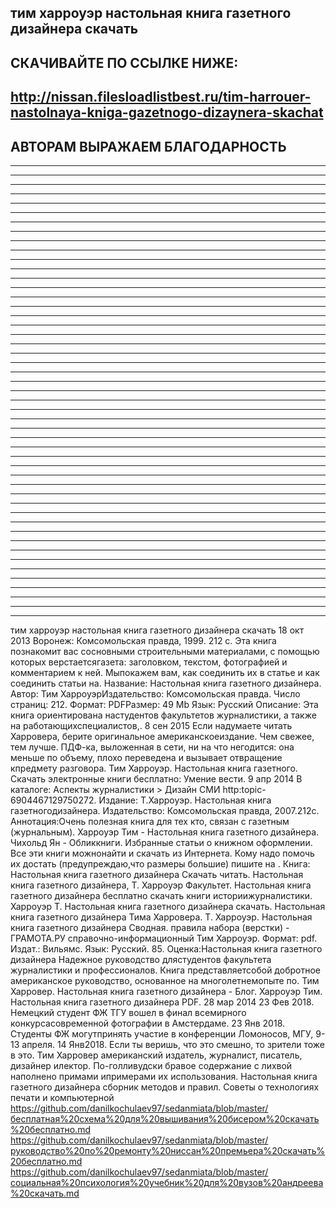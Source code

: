 тим харроуэр настольная книга газетного дизайнера скачать
--------------------------------------------------
СКАЧИВАЙТЕ ПО ССЫЛКЕ НИЖЕ:
--------------------------------------------------
http://nissan.filesloadlistbest.ru/tim-harrouer-nastolnaya-kniga-gazetnogo-dizaynera-skachat
--------------------------------------------------
АВТОРАМ ВЫРАЖАЕМ БЛАГОДАРНОСТЬ
--------------------------------------------------
--------------------------------------------------
--------------------------------------------------
--------------------------------------------------
--------------------------------------------------
--------------------------------------------------
--------------------------------------------------
--------------------------------------------------
--------------------------------------------------
--------------------------------------------------
--------------------------------------------------
--------------------------------------------------
--------------------------------------------------
--------------------------------------------------
--------------------------------------------------
--------------------------------------------------
--------------------------------------------------
--------------------------------------------------
--------------------------------------------------
--------------------------------------------------
--------------------------------------------------
--------------------------------------------------
--------------------------------------------------
--------------------------------------------------
--------------------------------------------------
--------------------------------------------------
--------------------------------------------------
--------------------------------------------------
--------------------------------------------------
--------------------------------------------------
--------------------------------------------------
--------------------------------------------------
--------------------------------------------------
--------------------------------------------------
--------------------------------------------------
--------------------------------------------------
--------------------------------------------------
--------------------------------------------------
--------------------------------------------------
--------------------------------------------------
--------------------------------------------------
--------------------------------------------------
--------------------------------------------------
--------------------------------------------------
--------------------------------------------------
--------------------------------------------------
--------------------------------------------------
--------------------------------------------------
--------------------------------------------------
--------------------------------------------------
тим харроуэр настольная книга газетного дизайнера скачать 18 окт 2013  Воронеж: Комсомольская правда, 1999. 212 с. Эта книга познакомит вас сосновными строительными материалами, с помощью которых верстаетсягазета: заголовком, текстом, фотографией и комментарием к ней. Мыпокажем вам, как соединить их в статье и как соединить статьи на. Название: Настольная книга газетного дизайнера. Автор: Тим ХарроуэрИздательство: Комсомольская правда. Число страниц: 212. Формат: PDFРазмер: 49 Mb Язык: Русский Описание: Эта книга ориентирована настудентов факультетов журналистики, а также на работающихспециалистов,. 8 сен 2015  Если надумаете читать Харровера, берите оригинальное американскоеиздание. Чем свежее, тем лучше. ПДФ-ка, выложенная в сети, ни на что негодится: она меньше по объему, плохо переведена и вызывает отвращение кпредмету разговора. Тим Харроуэр. Настольная книга газетного. Скачать электронные книги бесплатно: Умение вести. 9 апр 2014  В каталоге: Аспекты журналистики > Дизайн СМИ http:topic-6904467129750272. Издание: Т.Харроуэр. Настольная книга газетногодизайнера. Издательство: Комсомольская правда, 2007.212с. Аннотация:Очень полезная книга для тех кто, связан с газетным (журнальным). Харроуэр Тим - Настольная книга газетного дизайнера. Чихольд Ян - Обликкниги. Избранные статьи о книжном оформлении. Все эти книги можнонайти и скачать из Интернета. Кому надо помочь их достать (предупреждаю,что размеры большие)  пишите на . Книга: Настольная книга газетного дизайнера  Скачать читать. Настольная книга газетного дизайнера, Т. Харроуэр  Факультет. Настольная книга газетного дизайнера бесплатно скачать книги историижурналистики. Харроуэр Т. Настольная книга газетного дизайнера скачать. Настольная книга газетного дизайнера Тима Харровера. Т. Харроуэр. Настольная книга газетного дизайнера  Сводная. правила набора (верстки) - ГРАМОТА.РУ  справочно-информационный
Тим Харроуэр. Формат: pdf. Издат.: Вильямс. Язык: Русский. 85. Оценка:Настольная книга газетного дизайнера Надежное руководство длястудентов факультета журналистики и профессионалов. Книга представляетсобой добротное американское руководство, основанное на многолетнемопыте по. Тим Харровер. Настольная книга газетного дизайнера - Блог. Харроуэр Тим. Настольная книга газетного дизайнера PDF. 28 мар 2014  23 Фев 2018. Немецкий студент ФЖ ТГУ вошел в финал всемирного конкурсасовременной фотографии в Амстердаме. 23 Янв 2018. Студенты ФЖ могутпринять участие в конференции Ломоносов, МГУ, 9-13 апреля. 14 Янв2018. Если ты веришь, что это смешно, то зрители тоже в это. Тим Харровер  американский издатель, журналист, писатель, дизайнер илектор. По-голливудски бравое содержание с лихвой наполнено примами ипримерами их использования. Настольная книга газетного дизайнера сборник методов и правил. Советы о технологиях печати и компьютерной
https://github.com/danilkochulaev97/sedanmiata/blob/master/бесплатная%20схема%20для%20вышивания%20бисером%20скачать%20бесплатно.md
https://github.com/danilkochulaev97/sedanmiata/blob/master/руководство%20по%20ремонту%20ниссан%20премьера%20скачать%20бесплатно.md
https://github.com/danilkochulaev97/sedanmiata/blob/master/социальная%20психология%20учебник%20для%20вузов%20андреева%20скачать.md